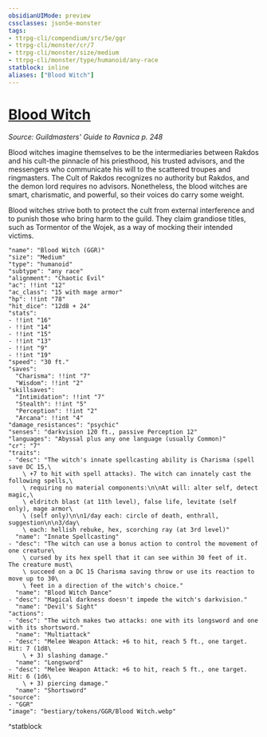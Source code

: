 ```yaml
---
obsidianUIMode: preview
cssclasses: json5e-monster
tags:
- ttrpg-cli/compendium/src/5e/ggr
- ttrpg-cli/monster/cr/7
- ttrpg-cli/monster/size/medium
- ttrpg-cli/monster/type/humanoid/any-race
statblock: inline
aliases: ["Blood Witch"]
---
```

# [Blood Witch](3-Compendium\CLI\bestiary\humanoid/blood-witch-ggr.md)
*Source: Guildmasters' Guide to Ravnica p. 248*  

Blood witches imagine themselves to be the intermediaries between Rakdos and his cult-the pinnacle of his priesthood, his trusted advisors, and the messengers who communicate his will to the scattered troupes and ringmasters. The Cult of Rakdos recognizes no authority but Rakdos, and the demon lord requires no advisors. Nonetheless, the blood witches are smart, charismatic, and powerful, so their voices do carry some weight.

Blood witches strive both to protect the cult from external interference and to punish those who bring harm to the guild. They claim grandiose titles, such as Tormentor of the Wojek, as a way of mocking their intended victims.

```statblock
"name": "Blood Witch (GGR)"
"size": "Medium"
"type": "humanoid"
"subtype": "any race"
"alignment": "Chaotic Evil"
"ac": !!int "12"
"ac_class": "15 with mage armor"
"hp": !!int "78"
"hit_dice": "12d8 + 24"
"stats":
- !!int "16"
- !!int "14"
- !!int "15"
- !!int "13"
- !!int "9"
- !!int "19"
"speed": "30 ft."
"saves":
  "Charisma": !!int "7"
  "Wisdom": !!int "2"
"skillsaves":
  "Intimidation": !!int "7"
  "Stealth": !!int "5"
  "Perception": !!int "2"
  "Arcana": !!int "4"
"damage_resistances": "psychic"
"senses": "darkvision 120 ft., passive Perception 12"
"languages": "Abyssal plus any one language (usually Common)"
"cr": "7"
"traits":
- "desc": "The witch's innate spellcasting ability is Charisma (spell save DC 15,\
    \ +7 to hit with spell attacks). The witch can innately cast the following spells,\
    \ requiring no material components:\n\nAt will: alter self, detect magic,\
    \ eldritch blast (at 11th level), false life, levitate (self only), mage armor\
    \ (self only)\n\n1/day each: circle of death, enthrall, suggestion\n\n3/day\
    \ each: hellish rebuke, hex, scorching ray (at 3rd level)"
  "name": "Innate Spellcasting"
- "desc": "The witch can use a bonus action to control the movement of one creature\
    \ cursed by its hex spell that it can see within 30 feet of it. The creature must\
    \ succeed on a DC 15 Charisma saving throw or use its reaction to move up to 30\
    \ feet in a direction of the witch's choice."
  "name": "Blood Witch Dance"
- "desc": "Magical darkness doesn't impede the witch's darkvision."
  "name": "Devil's Sight"
"actions":
- "desc": "The witch makes two attacks: one with its longsword and one with its shortsword."
  "name": "Multiattack"
- "desc": "Melee Weapon Attack: +6 to hit, reach 5 ft., one target. Hit: 7 (1d8\
    \ + 3) slashing damage."
  "name": "Longsword"
- "desc": "Melee Weapon Attack: +6 to hit, reach 5 ft., one target. Hit: 6 (1d6\
    \ + 3) piercing damage."
  "name": "Shortsword"
"source":
- "GGR"
"image": "bestiary/tokens/GGR/Blood Witch.webp"
```
^statblock